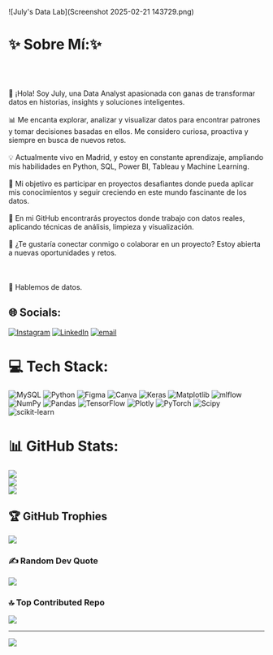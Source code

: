 ![July's Data Lab](Screenshot 2025-02-21 143729.png)

# ✨ Sobre Mí:✨
<br><br><br>👋 ¡Hola! Soy July, una Data Analyst apasionada con ganas de transformar datos en historias, insights y soluciones inteligentes.<br><br>📊 Me encanta explorar, analizar y visualizar datos para encontrar patrones y tomar decisiones basadas en ellos. Me considero curiosa, proactiva y siempre en busca de nuevos retos.<br><br>💡 Actualmente vivo en Madrid, y estoy en constante aprendizaje, ampliando mis habilidades en Python, SQL, Power BI, Tableau y Machine Learning.<br><br>🚀 Mi objetivo es participar en proyectos desafiantes donde pueda aplicar mis conocimientos y seguir creciendo en este mundo fascinante de los datos.<br><br>🌱 En mi GitHub encontrarás proyectos donde trabajo con datos reales, aplicando técnicas de análisis, limpieza y visualización.<br><br>📩 ¿Te gustaría conectar conmigo o colaborar en un proyecto? Estoy abierta a nuevas oportunidades y retos.<br><br><br><br>📍 Hablemos de datos.


## 🌐 Socials:
[![Instagram](https://img.shields.io/badge/Instagram-%23E4405F.svg?logo=Instagram&logoColor=white)](https://instagram.com/julbeiner_) [![LinkedIn](https://img.shields.io/badge/LinkedIn-%230077B5.svg?logo=linkedin&logoColor=white)](https://linkedin.com/in/www.linkedin.com/in/julyanna-jaramillo-beiner-0a7582182) [![email](https://img.shields.io/badge/Email-D14836?logo=gmail&logoColor=white)](mailto:julybeinerdata@gmail.com) 

# 💻 Tech Stack:
![MySQL](https://img.shields.io/badge/mysql-4479A1.svg?style=for-the-badge&logo=mysql&logoColor=white) ![Python](https://img.shields.io/badge/python-3670A0?style=for-the-badge&logo=python&logoColor=ffdd54) ![Figma](https://img.shields.io/badge/figma-%23F24E1E.svg?style=for-the-badge&logo=figma&logoColor=white) ![Canva](https://img.shields.io/badge/Canva-%2300C4CC.svg?style=for-the-badge&logo=Canva&logoColor=white) ![Keras](https://img.shields.io/badge/Keras-%23D00000.svg?style=for-the-badge&logo=Keras&logoColor=white) ![Matplotlib](https://img.shields.io/badge/Matplotlib-%23ffffff.svg?style=for-the-badge&logo=Matplotlib&logoColor=black) ![mlflow](https://img.shields.io/badge/mlflow-%23d9ead3.svg?style=for-the-badge&logo=numpy&logoColor=blue) ![NumPy](https://img.shields.io/badge/numpy-%23013243.svg?style=for-the-badge&logo=numpy&logoColor=white) ![Pandas](https://img.shields.io/badge/pandas-%23150458.svg?style=for-the-badge&logo=pandas&logoColor=white) ![TensorFlow](https://img.shields.io/badge/TensorFlow-%23FF6F00.svg?style=for-the-badge&logo=TensorFlow&logoColor=white) ![Plotly](https://img.shields.io/badge/Plotly-%233F4F75.svg?style=for-the-badge&logo=plotly&logoColor=white) ![PyTorch](https://img.shields.io/badge/PyTorch-%23EE4C2C.svg?style=for-the-badge&logo=PyTorch&logoColor=white) ![Scipy](https://img.shields.io/badge/SciPy-%230C55A5.svg?style=for-the-badge&logo=scipy&logoColor=%white) ![scikit-learn](https://img.shields.io/badge/scikit--learn-%23F7931E.svg?style=for-the-badge&logo=scikit-learn&logoColor=white)
# 📊 GitHub Stats:
![](https://github-readme-stats.vercel.app/api?username=JulyBeiner&theme=tokyonight&hide_border=false&include_all_commits=false&count_private=false)<br/>
![](https://github-readme-streak-stats.herokuapp.com/?user=JulyBeiner&theme=tokyonight&hide_border=false)<br/>
![](https://github-readme-stats.vercel.app/api/top-langs/?username=JulyBeiner&theme=tokyonight&hide_border=false&include_all_commits=false&count_private=false&layout=compact)

## 🏆 GitHub Trophies
![](https://github-profile-trophy.vercel.app/?username=JulyBeiner&theme=tokyonight&no-frame=true&no-bg=true&margin-w=4)

### ✍️ Random Dev Quote
![](https://quotes-github-readme.vercel.app/api?type=horizontal&theme=tokyonight)

### 🔝 Top Contributed Repo
![](https://github-contributor-stats.vercel.app/api?username=JulyBeiner&limit=5&theme=date_night&combine_all_yearly_contributions=true)

---
[![](https://visitcount.itsvg.in/api?id=JulyBeiner&icon=0&color=0)](https://visitcount.itsvg.in)

<!-- Proudly created with GPRM ( https://gprm.itsvg.in ) -->
